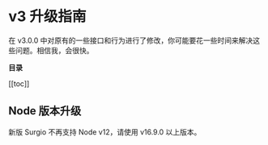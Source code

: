 # v3 升级指南

在 v3.0.0 中对原有的一些接口和行为进行了修改，你可能要花一些时间来解决这些问题。相信我，会很快。

**目录**

[[toc]]

## Node 版本升级

新版 Surgio 不再支持 Node v12，请使用 v16.9.0 以上版本。


